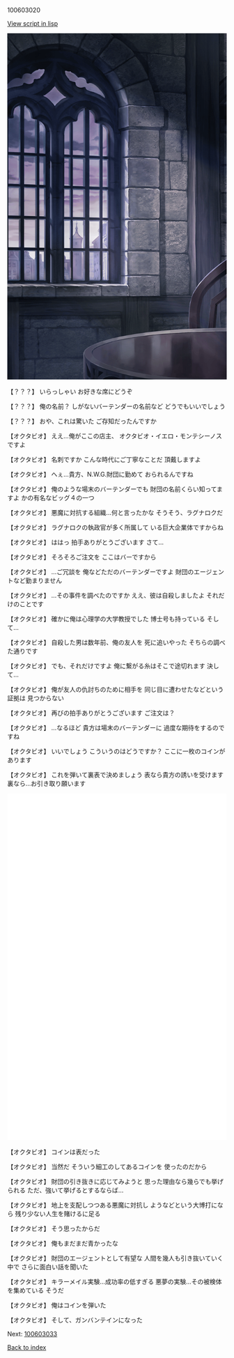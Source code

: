 100603020

[View script in lisp](../scripts/100603020.txt)

![church_room.png](../images/backgrounds/church_room.png)

【？？？】
いらっしゃい
お好きな席にどうぞ

【？？？】
俺の名前？
しがないバーテンダーの名前など
どうでもいいでしょう

【？？？】
おや、これは驚いた
ご存知だったんですか

【オクタビオ】
ええ…俺がここの店主、
オクタビオ・イエロ・モンテシーノス
ですよ

【オクタビオ】
名刺ですか
こんな時代にご丁寧なことだ
頂戴しますよ

【オクタビオ】
へぇ…貴方、N.W.G.財団に勤めて
おられるんですね

【オクタビオ】
俺のような場末のバーテンダーでも
財団の名前くらい知ってますよ
かの有名なビッグ４の一つ

【オクタビオ】
悪魔に対抗する組織…何と言ったかな
そうそう、ラグナロクだ

【オクタビオ】
ラグナロクの執政官が多く所属して
いる巨大企業体ですからね

【オクタビオ】
ははっ
拍手ありがとうございます
さて…

【オクタビオ】
そろそろご注文を
ここはバーですから

【オクタビオ】
…ご冗談を
俺などただのバーテンダーですよ
財団のエージェントなど勤まりません

【オクタビオ】
…その事件を調べたのですか
ええ、彼は自殺しましたよ
それだけのことです

【オクタビオ】
確かに俺は心理学の大学教授でした
博士号も持っている
そして…

【オクタビオ】
自殺した男は数年前、俺の友人を
死に追いやった
そちらの調べた通りです

【オクタビオ】
でも、それだけですよ
俺に繋がる糸はそこで途切れます
決して…

【オクタビオ】
俺が友人の仇討ちのために相手を
同じ目に遭わせたなどという証拠は
見つからない

【オクタビオ】
再びの拍手ありがとうございます
ご注文は？

【オクタビオ】
…なるほど
貴方は場末のバーテンダーに
過度な期待をするのですね

【オクタビオ】
いいでしょう
こういうのはどうですか？
ここに一枚のコインがあります

【オクタビオ】
これを弾いて裏表で決めましょう
表なら貴方の誘いを受けます
裏なら…お引き取り願います

![bg_white.png](../images/backgrounds/bg_white.png)

【オクタビオ】
コインは表だった

【オクタビオ】
当然だ
そういう細工のしてあるコインを
使ったのだから

【オクタビオ】
財団の引き抜きに応じてみようと
思った理由なら幾らでも挙げられる
ただ、強いて挙げるとするならば…

【オクタビオ】
地上を支配しつつある悪魔に対抗し
ようなどという大博打になら
残り少ない人生を賭けるに足る

【オクタビオ】
そう思ったからだ

【オクタビオ】
俺もまだまだ青かったな

【オクタビオ】
財団のエージェントとして有望な
人間を幾人も引き抜いていく中で
さらに面白い話を聞いた

【オクタビオ】
キラーメイル実験…成功率の低すぎる
悪夢の実験…その被検体を集めている
そうだ

【オクタビオ】
俺はコインを弾いた

【オクタビオ】
そして、ガンバンテインになった

Next: [100603033](100603033.md)

[Back to index](index.md)
